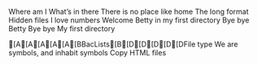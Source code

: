 Where am I
What’s in there
There is no place like home
The long format
Hidden files
I love numbers
Welcome
Betty in my first directory
Bye bye Betty
Bye bye My first directory




[A[A[A[A[A[BBacLists[B[D[D[D[D[DFile type
We are symbols, and inhabit symbols
Copy HTML files